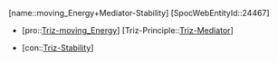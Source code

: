 ﻿---
type: TrizContradiction
aliases:
- moving_Energy+Mediator-Stability
license: CC BY-SA 4.0
copyright: https://github.com/SpocWeb
IsDeleted: false
IsReadOnly: false
Confidential: public
tags: 
- Triz/Contradiction
---
[name::moving_Energy+Mediator-Stability]
[SpocWebEntityId::24467]
+ [pro::[Triz-moving_Energy](tech/Triz/Parameter/Triz-moving_Energy.md)]
[Triz-Principle::[Triz-Mediator](tech/Triz/Principle/Triz-Mediator.md)]
- [con::[Triz-Stability](tech/Triz/Parameter/Triz-Stability.md)]

